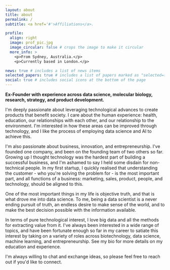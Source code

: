 ```yaml
---
layout: about
title: about
permalink: /
subtitle: <a href='#'>Affiliations</a>.

profile:
  align: right
  image: prof_pic.jpg
  image_circular: false # crops the image to make it circular
  more_info: >
    <p>From Sydney, Australia.</p>
    <p>Currently based in London.</p>

news: true # includes a list of news items
selected_papers: true # includes a list of papers marked as "selected={true}"
social: true # includes social icons at the bottom of the page
---
```

**Ex-Founder with experience across data science, molecular biology, research, strategy, and product development.**

I'm deeply passionate about leveraging technological advances to create products that benefit society. I care about the human experience: health, education, our relationships with each other, and our relationship to the environment. I'm interested in how these areas can be improved through technology, and I like the process of employing data science and AI to achieve this. 

I'm also passionate about business, innovation, and entrepreneurship. I've founded one company, and been on the founding team of two others so far. Growing up I thought technology was the hardest part of building a successful business, and I'm ashamed to say I held some disdain for non-technical people. In my first startup, I quickly realised that understanding the customer - who you're solving the problem for - is the most important part, and all functions of a business: marketing, sales, product, people, and technology, should be aligned to this.  

One of the most important things in my life is objective truth, and that is what drove me into data science. To me, being a data scientist is a never ending pursuit of truth, an endless desire to make sense of the world, and to make the best decision possible with the information available. 

In terms of pure technological interest, I love big data and all the methods for extracting value from it. I've always been interested in a wide range of topics, and have been fortunate enough so far in my career to satiate this interest by taking on a variety of roles across biotechnology, data science, machine learning, and entrepreneurship. See my bio for more details on my education and experience. 

I'm always willing to chat and exchange ideas, so please feel free to reach out if you'd like to connect.
